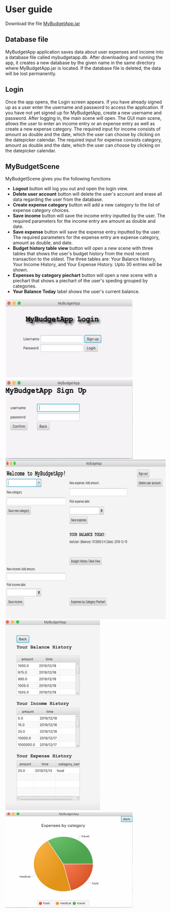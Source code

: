 # User guide


Download the file [MyBudgetApp.jar](https://github.com/sainioan/gitRep/releases)

## Database file

MyBudgetApp application saves data about user expenses and income into a database file called mybudgetapp.db. After downloading and running the app, it creates a new database by the given name in the same directory where MyBudgetApp.jar is located. If the database file is deleted, the data will be lost permanently.

## Login

Once the app opens, the Login screen appears. If you have already signed up as a user enter the username and password to access the application. If you have not yet signed up for MyBudgetApp, create a new username and password. 
After logging in, the main scene will open. The GUI main scene, allows the user to enter an income entry or an expense entry as well as create a new expense category. The required input for income consists of amount as double and the date, which the user can choose by clicking on the datepicker calendar. The required input for expense consists category, amount as double and the date, which the user can choose by clicking on the datepicker calendar.


## MyBudgetScene

MyBudgetScene gives you the following functions

- **Logout** button will log you out and open the login view.
- **Delete user account** button will delete the user's account and erase all data regarding the user from the database. 
- **Create expense category** button will add a new category to the list of expense category choices.
- **Save income** button will save the income entry inputted by the user. The required parameters for the income entry are
amount as double and date.
- **Save expense** button will save the expense entry inputted by the user. The required parameters for the expense entry are
expense category, amount as double, and date.
- **Budget history table view** button will open a new scene with three tables that shows the user's budget history from the most recent transaction to the oldest. The three tables are: Your Balance History, Your Income History, and Your Expense History. Upto 30 entries will be shown.
- **Expenses by category piechart** button will open a new scene with a piechart that shows a piechart of the user's speding grouped by categories.
- **Your Balance Today** label shows the user's current balance.
<img src="https://github.com/sainioan/gitRep/blob/master/pictures/MyBudgetAppLogin.png"  width="400" height="250">
<img src="https://github.com/sainioan/gitRep/blob/master/pictures/MyBudgetApp_Sign_up.png" width="400" height="250">
<img src="https://github.com/sainioan/gitRep/blob/master/pictures/MyBudgetAppScene.png" width="700" height="500">
<img src="https://github.com/sainioan/gitRep/blob/master/pictures/MyBudgetAppBudgetHistory.png" width="300" height="600">
<img src="https://github.com/sainioan/gitRep/blob/master/pictures/MyBudgetAppPieChartScene.png" width="400" height="300">
	
